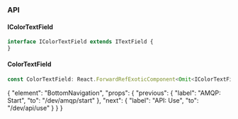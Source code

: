 

### API

#### IColorTextField

```ts
interface IColorTextField extends ITextField {
}
```

#### ColorTextField

```ts
const ColorTextField: React.ForwardRefExoticComponent<Omit<IColorTextField, "ref"> & React.RefAttributes<unknown>>;
```


{
  "element": "BottomNavigation",
  "props": {
    "previous": {
      "label": "AMQP: Start",
      "to": "/dev/amqp/start"
    },
    "next": {
      "label": "API: Use",
      "to": "/dev/api/use"
    }
  }
}